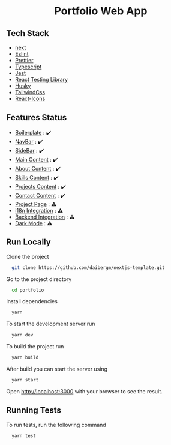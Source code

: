 <h1 align="center">Portfolio Web App</h1>

## Tech Stack

- [next](https://nextjs.org/)
- [Eslint](https://eslint.org/)
- [Prettier](https://prettier.io/)
- [Typescript](https://www.typescriptlang.org/)
- [Jest](https://jestjs.io/)
- [React Testing Library](https://testing-library.com/)
- [Husky](https://typicode.github.io/husky/)
- [TailwindCss](https://tailwindcss.com/docs/guides/nextjs)
- [React-Icons](https://react-icons.github.io/react-icons/)

## Features Status

- [Boilerplate](#) : :heavy_check_mark:
- [NavBar](#) : :heavy_check_mark:
- [SideBar](#) : :heavy_check_mark:
- [Main Content](#) : :heavy_check_mark:
- [About Content](#) : :heavy_check_mark:
- [Skills Content](#) : :heavy_check_mark:
- [Projects Content](#) : :heavy_check_mark:
- [Contact Content](#) : :heavy_check_mark:
- [Project Page](#) : :warning:
- [i18n Integration](#) : :warning:
- [Backend Integration](#) : :warning:
- [Dark Mode](#) : :warning:

## Run Locally

Clone the project

```bash
  git clone https://github.com/daibergm/nextjs-template.git
```

Go to the project directory

```bash
  cd portfolio
```

Install dependencies

```bash
  yarn
```

To start the development server run

```bash
  yarn dev
```

To build the project run

```bash
  yarn build
```

After build you can start the server using

```bash
  yarn start
```

Open [http://localhost:3000](http://localhost:3000) with your browser to see the result.

## Running Tests

To run tests, run the following command

```bash
  yarn test
```
